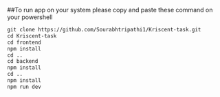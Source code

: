 ##To run app on your system please copy and paste these command on your powershell

```xml
git clone https://github.com/Sourabhtripathi1/Kriscent-task.git
cd Kriscent-task
cd frontend
npm install
cd ..
cd backend
npm install
cd ..
npm install
npm run dev
```

